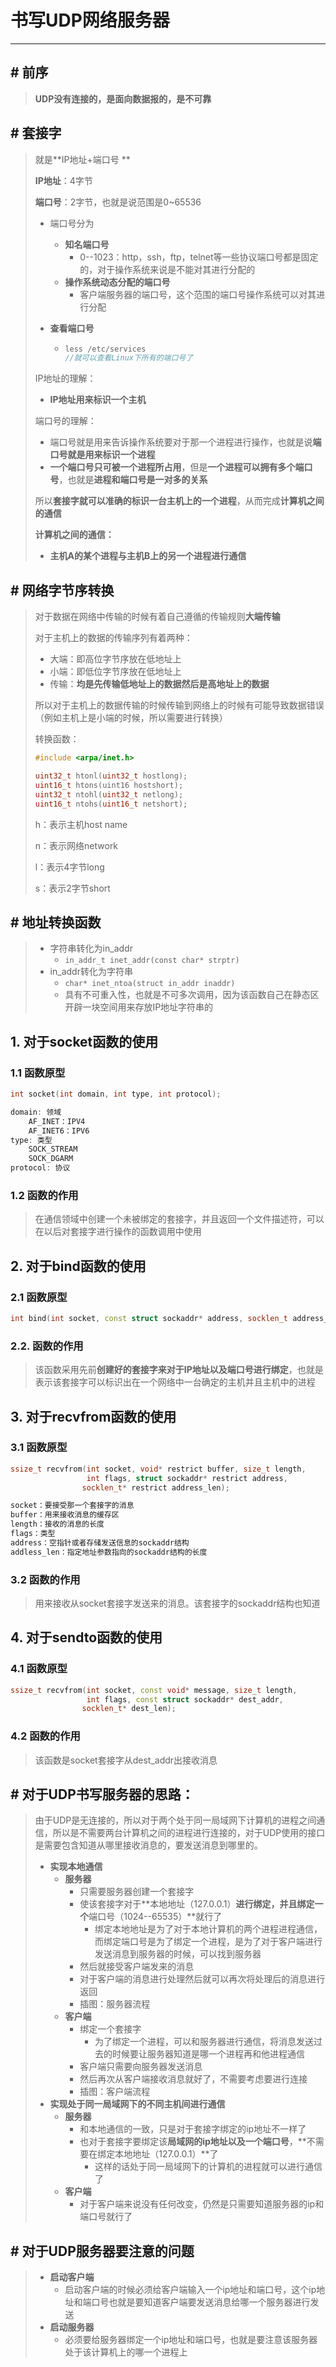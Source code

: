 # 书写UDP网络服务器

----

## # 前序

> **UDP没有连接的，是面向数据报的，是不可靠**

## # 套接字

> 就是**IP地址+端口号 **
>
> **IP地址**：4字节
>
> **端口号**：2字节，也就是说范围是0~65536
>
> - 端口号分为
>
>   - **知名端口号**
>     - 0--1023：http，ssh，ftp，telnet等一些协议端口号都是固定的，对于操作系统来说是不能对其进行分配的
>   - **操作系统动态分配的端口号**
>     - 客户端服务器的端口号，这个范围的端口号操作系统可以对其进行分配
>
> - **查看端口号**
>
>   - ``` c++
>     less /etc/services
>     //就可以查看Linux下所有的端口号了
>     ```
>
> IP地址的理解：
>
> - **IP地址用来标识一个主机**
>
> 端口号的理解：
>
> - 端口号就是用来告诉操作系统要对于那一个进程进行操作，也就是说**端口号就是用来标识一个进程**
> - **一个端口号只可被一个进程所占用**，但是**一个进程可以拥有多个端口号**，也就是**进程和端口号是一对多的关系**
>
> 所以**套接字就可以准确的标识一台主机上的一个进程**，从而完成**计算机之间的通信**
>
> **计算机之间的通信：**
>
> - **主机A的某个进程与主机B上的另一个进程进行通信**



##  # 网络字节序转换

> 对于数据在网络中传输的时候有着自己遵循的传输规则**大端传输**
>
> 对于主机上的数据的传输序列有着两种：
>
> - 大端：即高位字节序放在低地址上
> - 小端：即低位字节序放在低地址上
> - 传输：**均是先传输低地址上的数据然后是高地址上的数据**
>
> 所以对于主机上的数据传输的时候传输到网络上的时候有可能导致数据错误（例如主机上是小端的时候，所以需要进行转换）
>
> 转换函数：
>
> ``` c++
> #include <arpa/inet.h>
> 
> uint32_t htonl(uint32_t hostlong);
> uint16_t htons(uint16 hostshort);
> uint32_t ntohl(uint32_t netlong);
> uint16_t ntohs(uint16_t netshort);
> ```
>
> h：表示主机host name
>
> n：表示网络network
>
> l：表示4字节long
>
> s：表示2字节short



## # 地址转换函数

> - 字符串转化为in_addr
>   - `in_addr_t inet_addr(const char* strptr)`
> - in_addr转化为字符串
>   - `char* inet_ntoa(struct in_addr inaddr)`
>   - 具有不可重入性，也就是不可多次调用，因为该函数自己在静态区开辟一块空间用来存放IP地址字符串的



## 1. 对于socket函数的使用

### 1.1 函数原型

``` c++
int socket(int domain, int type, int protocol);

domain: 领域
	AF_INET：IPV4
	AF_INET6：IPV6
type: 类型
	SOCK_STREAM
	SOCK_DGARM
protocol: 协议
```

### 1.2 函数的作用

>  在通信领域中创建一个未被绑定的套接字，并且返回一个文件描述符，可以在以后对套接字进行操作的函数调用中使用



## 2. 对于bind函数的使用

### 2.1 函数原型

``` c++
int bind(int socket, const struct sockaddr* address, socklen_t address_len);
```

### 2.2. 函数的作用

> 该函数采用先前**创建好的套接字来对于IP地址以及端口号进行绑定**，也就是表示该套接字可以标识出在一个网络中一台确定的主机并且主机中的进程



## 3. 对于recvfrom函数的使用

### 3.1 函数原型

``` c++
ssize_t recvfrom(int socket, void* restrict buffer, size_t length, 
                 int flags, struct sockaddr* restrict address, 
                socklen_t* restrict address_len);

socket：要接受那一个套接字的消息
buffer：用来接收消息的缓存区
length：接收的消息的长度
flags：类型
address：空指针或者存储发送信息的sockaddr结构
addless_len：指定地址参数指向的sockaddr结构的长度
```

### 3.2 函数的作用

> 用来接收从socket套接字发送来的消息。该套接字的sockaddr结构也知道



## 4. 对于sendto函数的使用

### 4.1 函数原型

``` c++
ssize_t recvfrom(int socket, const void* message, size_t length, 
                 int flags, const struct sockaddr* dest_addr, 
                socklen_t* dest_len);
```

### 4.2 函数的作用

> 该函数是socket套接字从dest_addr出接收消息



## # 对于UDP书写服务器的思路：

> 由于UDP是无连接的，所以对于两个处于同一局域网下计算机的进程之间通信，所以是不需要两台计算机之间的进程进行连接的，对于UDP使用的接口是需要包含知道从哪里接收消息的，要发送消息到哪里的。
>
> - **实现本地通信**
>   - **服务器**
>     - 只需要服务器创建一个套接字
>     - 使该套接字对于**本地地址（127.0.0.1）**进行绑定，并且绑定一个**端口号（1024--65535）**就行了
>       - 绑定本地地址是为了对于本地计算机的两个进程进程通信，而绑定端口号是为了绑定一个进程，是为了对于客户端进行发送消息到服务器的时候，可以找到服务器
>     - 然后就接受客户端发来的消息
>     - 对于客户端的消息进行处理然后就可以再次将处理后的消息进行返回
>     - 插图：服务器流程
>   - **客户端**
>     - 绑定一个套接字
>       - 为了绑定一个进程，可以和服务器进行通信，将消息发送过去的时候要让服务器知道是哪一个进程再和他进程通信
>     - 客户端只需要向服务器发送消息
>     - 然后再次从客户端接收消息就好了，不需要考虑要进行连接
>     - 插图：客户端流程
> - **实现处于同一局域网下的不同主机间进行通信**
>   - **服务器**
>     - 和本地通信的一致，只是对于套接字绑定的ip地址不一样了
>     - 也对于套接字要绑定该**局域网的ip地址以及一个端口号**，**不需要在绑定本地地址（127.0.0.1）**了
>       - 这样的话处于同一局域网下的计算机的进程就可以进行通信了
>   - **客户端**
>     - 对于客户端来说没有任何改变，仍然是只需要知道服务器的ip和端口号就行了



## # 对于UDP服务器要注意的问题

> - **启动客户端**
>   - 启动客户端的时候必须给客户端输入一个ip地址和端口号，这个ip地址和端口号也就是要知道客户端要发送消息给哪一个服务器进行发送
> - **启动服务器**
>   - 必须要给服务器绑定一个ip地址和端口号，也就是要注意该服务器处于该计算机上的哪一个进程上


